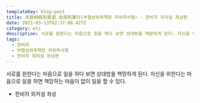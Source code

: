 ```yaml
---
templateKey: blog-post
title: 夫狹相爲則責望 自爲則事行(부협상위즉책망 자위즉사행) - 한비자 외저설 좌상편
date: 2021-03-13T02:37:08.427Z
category: etc
description: 서로를 원한다는 마음으로 일을 하다 보면 상대방을 책망하게 된다. 자신을 위한다는 마음으로 일을 하면 책망하는 마음이 없이 일을 할 수 있다.
tags:
  - 한비자
  - 부협상위즉책망 자위즉사행
  - 한비자 외저설 좌상편
---
```


서로를 원한다는 마음으로 일을 하다 보면 상대방을 책망하게 된다. 자신을 위한다는 마음으로 일을 하면 책망하는 마음이 없이 일을 할 수 있다.

- 한비자 외저설 좌상

